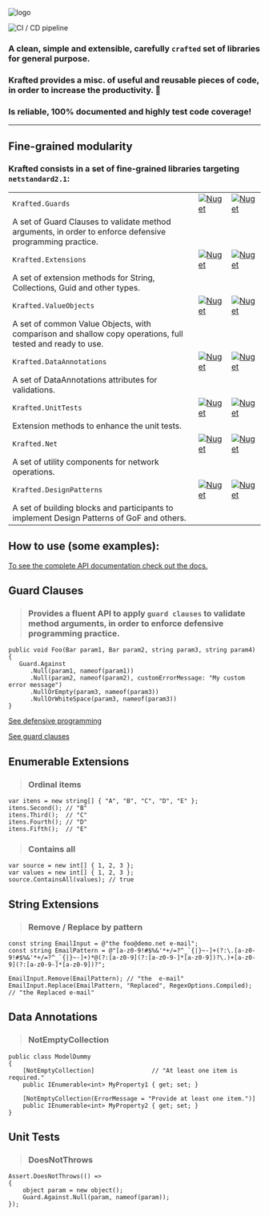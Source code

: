 ![logo](docs/logo.png)

![CI / CD pipeline](https://github.com/maiconheck/krafted/workflows/CI%20/%20CD%20pipeline/badge.svg)

### A clean, simple and extensible, carefully `crafted` set of libraries for general purpose.
### Krafted provides a misc. of useful and reusable pieces of code, in order to increase the productivity. 🚀
### Is reliable, 100% documented and highly test code coverage!
---

## Fine-grained modularity

### Krafted consists in a set of fine-grained libraries targeting `netstandard2.1`:

|        |       |        |
| ------ | ------| ------ |
| `Krafted.Guards`                 | [![Nuget](https://img.shields.io/nuget/v/Krafted.Guards)](https://www.nuget.org/packages/Krafted.Guards/)                   | [![Nuget](https://img.shields.io/nuget/dt/Krafted.Guards)](https://www.nuget.org/packages/Krafted.Guards/)                   |
| A set of Guard Clauses to validate method arguments, in order to enforce defensive programming practice.                                                       |
| `Krafted.Extensions`             | [![Nuget](https://img.shields.io/nuget/v/Krafted.Extensions)](https://www.nuget.org/packages/Krafted.Extensions/)           | [![Nuget](https://img.shields.io/nuget/dt/Krafted.Extensions)](https://www.nuget.org/packages/Krafted.Extensions/)           |
| A set of extension methods for String, Collections, Guid and other types.                                                                                      |
| `Krafted.ValueObjects`           | [![Nuget](https://img.shields.io/nuget/v/Krafted.ValueObjects)](https://www.nuget.org/packages/Krafted.ValueObjects/)       | [![Nuget](https://img.shields.io/nuget/dt/Krafted.ValueObjects)](https://www.nuget.org/packages/Krafted.ValueObjects/)       |
| A set of common Value Objects, with comparison and shallow copy operations, full tested and ready to use.                                                      |
| `Krafted.DataAnnotations`        | [![Nuget](https://img.shields.io/nuget/v/Krafted.DataAnnotations)](https://www.nuget.org/packages/Krafted.DataAnnotations/) | [![Nuget](https://img.shields.io/nuget/dt/Krafted.DataAnnotations)](https://www.nuget.org/packages/Krafted.DataAnnotations/) |
| A set of DataAnnotations attributes for validations.                                                                                                           |
| `Krafted.UnitTests`              | [![Nuget](https://img.shields.io/nuget/v/Krafted.UnitTests)](https://www.nuget.org/packages/Krafted.UnitTests/)             | [![Nuget](https://img.shields.io/nuget/dt/Krafted.UnitTests)](https://www.nuget.org/packages/Krafted.UnitTests/)             |
| Extension methods to enhance the unit tests.                                                                                                                   |
| `Krafted.Net`                    | [![Nuget](https://img.shields.io/nuget/v/Krafted.Net)](https://www.nuget.org/packages/Krafted.Net/)                         | [![Nuget](https://img.shields.io/nuget/dt/Krafted.Net)](https://www.nuget.org/packages/Krafted.Net/)                         |
| A set of utility components for network operations.                                                                                                            |
| `Krafted.DesignPatterns`         | [![Nuget](https://img.shields.io/nuget/v/Krafted.DesignPatterns)](https://www.nuget.org/packages/Krafted.DesignPatterns/)   | [![Nuget](https://img.shields.io/nuget/dt/Krafted.DesignPatterns)](https://www.nuget.org/packages/Krafted.DesignPatterns/)   |
| A set of building blocks and participants to implement Design Patterns of GoF and others.                                                                      |

## How to use (some examples):
[To see the complete API documentation check out the docs.]()

## Guard Clauses
> ### Provides a fluent API to apply `guard clauses` to validate method arguments, in order to enforce defensive programming practice.
```
public void Foo(Bar param1, Bar param2, string param3, string param4)
{
   Guard.Against
	  .Null(param1, nameof(param1))
	  .Null(param2, nameof(param2), customErrorMessage: "My custom error message")
	  .NullOrEmpty(param3, nameof(param3))
	  .NullOrWhiteSpace(param3, nameof(param3))
}
```
[See defensive programming](https://en.wikipedia.org/wiki/Defensive_programming)

[See guard clauses](http://wiki.c2.com/?GuardClause)

## Enumerable Extensions
>### Ordinal items
```
var itens = new string[] { "A", "B", "C", "D", "E" };
itens.Second(); // "B"
itens.Third();  // "C"
itens.Fourth(); // "D"
itens.Fifth();  // "E"
```

>### Contains all
```
var source = new int[] { 1, 2, 3 };
var values = new int[] { 1, 2, 3 };
source.ContainsAll(values); // true
```

## String Extensions
> ### Remove / Replace by pattern
```
const string EmailInput = @"the foo@demo.net e-mail";
const string EmailPattern = @"[a-z0-9!#$%&'*+/=?^_`{|}~-]+(?:\.[a-z0-9!#$%&'*+/=?^_`{|}~-]+)*@(?:[a-z0-9](?:[a-z0-9-]*[a-z0-9])?\.)+[a-z0-9](?:[a-z0-9-]*[a-z0-9])?";

EmailInput.Remove(EmailPattern); // "the  e-mail"
EmailInput.Replace(EmailPattern, "Replaced", RegexOptions.Compiled); // "the Replaced e-mail"
```
## Data Annotations
> ### NotEmptyCollection
```
public class ModelDummy
{
	[NotEmptyCollection]                // "At least one item is required."
	public IEnumerable<int> MyProperty1 { get; set; }

	[NotEmptyCollection(ErrorMessage = "Provide at least one item.")]
	public IEnumerable<int> MyProperty2 { get; set; }
}
```

## Unit Tests
>### DoesNotThrows
```
Assert.DoesNotThrows(() =>
{
	object param = new object();
	Guard.Against.Null(param, nameof(param));
});
```
